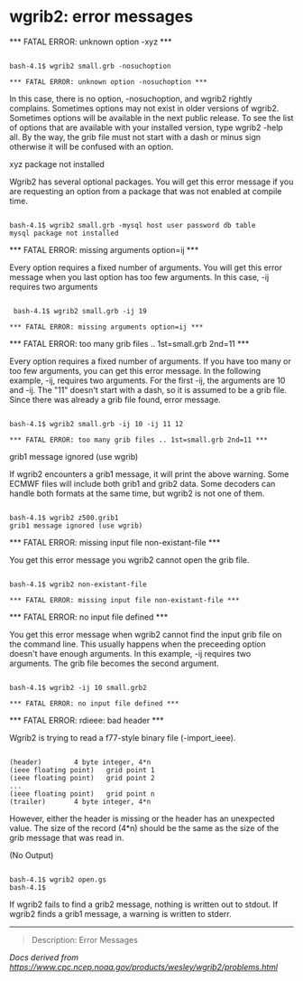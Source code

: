 # wgrib2: error messages

\*\*\* FATAL ERROR: unknown option -xyz \*\*\*

```

bash-4.1$ wgrib2 small.grb -nosuchoption

*** FATAL ERROR: unknown option -nosuchoption ***

```

In this case, there is no option, -nosuchoption, and wgrib2 rightly complains.
Sometimes options may not exist in older versions of wgrib2.
Sometimes options will be available in the next public release. To see
the list of options that are available with your installed version, type wgrib2 -help all. By the
way, the grib file must not start with a dash or minus sign otherwise
it will be confused with an option.

xyz package not installed

Wgrib2 has several optional packages. You will get this error message
if you are requesting an option from a package that was not enabled
at compile time.

```

bash-4.1$ wgrib2 small.grb -mysql host user password db table
mysql package not installed

```

\*\*\* FATAL ERROR: missing arguments option=ij \*\*\*

Every option requires a fixed number of arguments. You will get
this error message when you last option has too few arguments.
In this case, -ij requires two arguments

```

 bash-4.1$ wgrib2 small.grb -ij 19

*** FATAL ERROR: missing arguments option=ij ***

```

\*\*\* FATAL ERROR: too many grib files .. 1st=small.grb 2nd=11 \*\*\*

Every option requires a fixed number of arguments. If you have too many or
too few arguments, you can get this error message. In the following
example, -ij, requires two arguments. For the first -ij, the arguments
are 10 and -ij. The "11" doesn't start with a dash, so it is assumed to
be a grib file. Since there was already a grib file found, error message.

```

bash-4.1$ wgrib2 small.grb -ij 10 -ij 11 12

*** FATAL ERROR: too many grib files .. 1st=small.grb 2nd=11 ***

```

grib1 message ignored (use wgrib)

If wgrib2 encounters a grib1 message, it will print the above warning.
Some ECMWF files will include both grib1 and grib2 data. Some
decoders can handle both formats at the same time, but wgrib2 is
not one of them.

```

bash-4.1$ wgrib2 z500.grib1
grib1 message ignored (use wgrib)

```

\*\*\* FATAL ERROR: missing input file non-existant-file \*\*\*

You get this error message you wgrib2 cannot open the grib file.

```

bash-4.1$ wgrib2 non-existant-file

*** FATAL ERROR: missing input file non-existant-file ***

```

\*\*\* FATAL ERROR: no input file defined \*\*\*

You get this error message when wgrib2 cannot find the input grib file on
the command line. This usually happens when the preceeding option doesn't
have enough arguments. In this example, -ij requires two arguments. The
grib file becomes the second argument.

```

bash-4.1$ wgrib2 -ij 10 small.grb2

*** FATAL ERROR: no input file defined ***

```

\*\*\* FATAL ERROR: rdieee: bad header \*\*\*

Wgrib2 is trying to read a f77-style binary file (-import_ieee).

```

(header)		4 byte integer, 4*n
(ieee floating point)   grid point 1
(ieee floating point)   grid point 2
...
(ieee floating point)   grid point n
(trailer)		4 byte integer, 4*n

```

However, either the header is missing or the header has an unexpected value.
The size of the record (4\*n) should be the same as the size of the
grib message that was read in.

(No Output)

```

bash-4.1$ wgrib2 open.gs
bash-4.1$

```

If wgrib2 fails to find a grib2 message, nothing is written out to stdout.
If wgrib2 finds a grib1 message, a warning is written to stderr.

---

> Description: Error Messages

_Docs derived from <https://www.cpc.ncep.noaa.gov/products/wesley/wgrib2/problems.html>_
